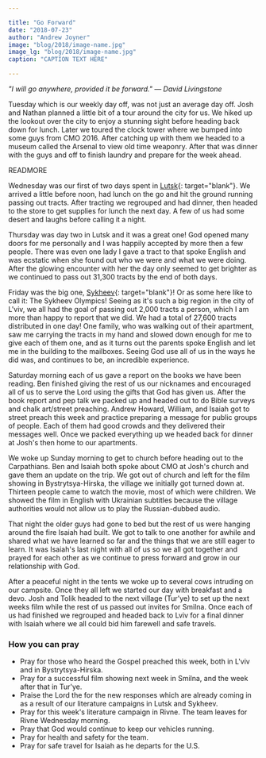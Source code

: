 ```yaml
---

title: "Go Forward"
date: "2018-07-23"
author: "Andrew Joyner"
image: "blog/2018/image-name.jpg"
image_lg: "blog/2018/image-name.jpg"
caption: "CAPTION TEXT HERE"

---
```


*"I will go anywhere, provided it be forward." <span style="white-space: nowrap">— David Livingstone</span>*

Tuesday which is our weekly day off, was not just an average day off. Josh and Nathan planned a little bit of a tour around the city for us. We hiked up the lookout over the city to enjoy a stunning sight before heading back down for lunch. Later we toured the clock tower where we bumped into some guys from CMO 2016. After catching up with them we headed to a museum called the Arsenal to view old time weaponry. After that was dinner with the guys and off to finish laundry and prepare for the week ahead.

READMORE

Wednesday was our first of two days spent in [Lutsk](https://en.wikipedia.org/wiki/Lutsk){: target="blank"}. We arrived a little before noon, had lunch on the go and hit the ground running passing out tracts. After tracting we regrouped and had dinner, then headed to the store to get supplies for lunch the next day. A few of us had some desert and laughs before calling it a night.

Thursday was day two in Lutsk and it was a great one! God opened many doors for me personally and I was happily accepted by more then a few people. There was even one lady I gave a tract to that spoke English and was ecstatic when she found out who we were and what we were doing. After the glowing encounter with her the day only seemed to get brighter as we continued to pass out 31,300 tracts by the end of both days.

Friday was the big one, [Sykheev](https://en.wikipedia.org/wiki/Sykhivskyi_District){: target="blank"}! Or as some here like to call it: The Sykheev Olympics! Seeing as it's such a big region in the city of L'viv, we all had the goal of passing out 2,000 tracts a person, which I am more than happy to report that we did. We had a total of 27,600 tracts distributed in one day! One family, who was walking out of their apartment, saw me carrying the tracts in my hand and slowed down enough for me to give each of them one, and as it turns out the parents spoke English and let me in the building to the mailboxes. Seeing God use all of us in the ways he did was, and continues to be, an incredible experience.

Saturday morning each of us gave a report on the books we have been reading. Ben finished giving the rest of us our nicknames and encouraged all of us to serve the Lord using the gifts that God has given us. After the book report and pep talk we packed up and headed out to do Bible surveys and chalk art/street preaching. Andrew Howard, William, and Isaiah got to street preach this week and practice preparing a message for public groups of people. Each of them had good crowds and they delivered their messages well. Once we packed everything up we headed back for dinner at Josh's then home to our apartments.

We woke up Sunday morning to get to church before heading out to the Carpathians. Ben and Isaiah both spoke about CMO at Josh's church and gave them an update on the trip. We got out of church and left for the film showing in Bystrytsya-Hirska, the village we initially got turned down at. Thirteen people came to watch the movie, most of which were children. We showed the film in English with Ukrainian subtitles because the village authorities would not allow us to play the Russian-dubbed audio.

That night the older guys had gone to bed but the rest of us were hanging around the fire Isaiah had built. We got to talk to one another for awhile and shared what we have learned so far and the things that we are still eager to learn. It was Isaiah's last night with all of us so we all got together and prayed for each other as we continue to press forward and grow in our relationship with God.

After a peaceful night in the tents we woke up to several cows intruding on our campsite. Once they all left we started our day with breakfast and a devo. Josh and Tolik headed to the next village (Tur'ye) to set up the next weeks film while the rest of us passed out invites for Smilna. Once each of us had finished we regrouped and headed back to Lviv for a final dinner with Isaiah where we all could bid him farewell and safe travels.

### How you can pray

* Pray for those who heard the Gospel preached this week, both in L'viv and in Bystrytsya-Hirska.
* Pray for a successful film showing next week in Smilna, and the week after that in Tur'ye.
* Praise the Lord the for the new responses which are already coming in as a result of our literature campaigns in Lutsk and Sykheev.
* Pray for this week's literature campaign in Rivne. The team leaves for Rivne Wednesday morning.
* Pray that God would continue to keep our vehicles running.
* Pray for health and safety for the team.
* Pray for safe travel for Isaiah as he departs for the U.S.
